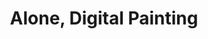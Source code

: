 ---
layout: gallery
title:  "Alone, Digital Painting"
# metadate: "hide"
categories: Gallery
tags: [Digital Painting]
image: assets/images/gallery/7.jpg
---